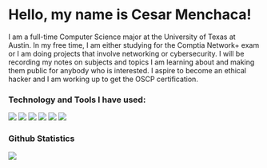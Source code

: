 <h1> Hello, my name is Cesar Menchaca!</h1>

I am a full-time Computer Science major at the University of Texas at Austin. In my free time, I am either studying for the Comptia Network+ exam or I am doing projects that involve networking or cybersecurity. I will be recording my notes on subjects and topics I am learning about and making them public for anybody who is interested. I aspire to become an ethical hacker and I am working up to get the OSCP certification. 

<h3>Technology and Tools I have used:</h3>

![](https://img.shields.io/badge/OS-Linux-informational?style=flat&logo=Linux&logoColor=white&color=1c00b4)
![](https://img.shields.io/badge/OS-Windows-informational?style=flat&logo=Windows&logoColor=white&color=1c00b4)
![](https://img.shields.io/badge/Code-Python-informational?style=flat&logo=Python&logoColor=white&color=1c00b4)
![](https://img.shields.io/badge/Code-Java-informational?style=flat&logo=Java&logoColor=white&color=1c00b4)
![](https://img.shields.io/badge/IDE-Visual_Studio_Code-informational?style=flat&logo=Visual-Studio-Code&logoColor=white&color=1c00b4)
![](https://img.shields.io/badge/Software-Microsoft_Office-informational?style=flat&logo=Microsoft-Office&logoColor=white&color=1c00b4)

<h3>Github Statistics</h3>

<img align="center" src="https://github-readme-stats.vercel.app/api/?username=Cesar-Menchaca&theme=dark" />
